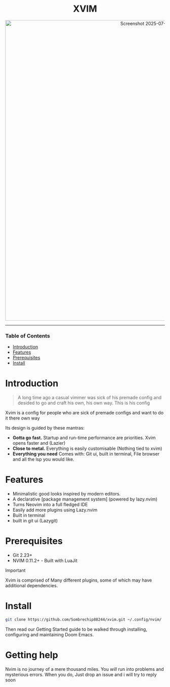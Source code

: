 <div align="center">

# XVIM

<img width="949" alt="Screenshot 2025-07-03 at 18 38 47" src="https://github.com/user-attachments/assets/2af822e6-3977-43af-a5be-618e00a6c405" />



</div>

---

### Table of Contents
- [Introduction](#introduction)
- [Features](#features)
- [Prerequisites](#prerequisites)
- [Install](#install)


# Introduction

> A long time ago a casual vimmer was sick of his premade config
> and desided to go and craft his own, his own way. This is his config

Xvim is a config for people who are sick of premade configs and want to
do it there own way

Its design is guided by these mantras:

+ **Gotta go fast.** Startup and run-time performance are priorities. Xvim opens faster and (Lazier)
+ **Close to metal.** Everything is easily customisable (Nothing tied to xvim)
+ **Everything you need** Comes with: Git ui, built in terminal, File browser and all the lsp you would like.

# Features
- Minimalistic good looks inspired by modern editors.
- A declarative [package management system] (powered by
  lazy.nvim)
- Turns Neovim into a full fledged IDE
- Easily add more plugins using Lazy.nvim
- Built in terminal
- built in git ui (Lazygit)
# Prerequisites
- Git 2.23+
- NVIM 0.11.2+ - Built with LuaJit

> [!IMPORTANT]
> Xvim is comprised of Many different plugins, some of which may have
> additional dependencies.


# Install
``` sh
git clone https://github.com/Sombrechip88244/xvim.git ~/.config/nvim/
```


Then read our Getting Started guide to be walked through
installing, configuring and maintaining Doom Emacs.

  

# Getting help
Nvim is no journey of a mere thousand miles. You _will_ run into problems and
mysterious errors. When you do, Just drop an issue and i will try to reply soon


